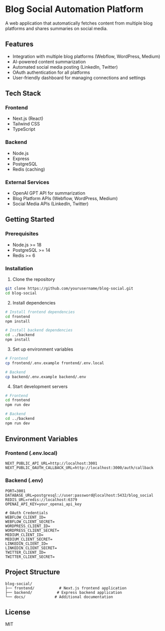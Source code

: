 # Blog Social Automation Platform

A web application that automatically fetches content from multiple blog platforms and shares summaries on social media.

## Features

- Integration with multiple blog platforms (Webflow, WordPress, Medium)
- AI-powered content summarization
- Automated social media posting (LinkedIn, Twitter)
- OAuth authentication for all platforms
- User-friendly dashboard for managing connections and settings

## Tech Stack

### Frontend
- Next.js (React)
- Tailwind CSS
- TypeScript

### Backend
- Node.js
- Express
- PostgreSQL
- Redis (caching)

### External Services
- OpenAI GPT API for summarization
- Blog Platform APIs (Webflow, WordPress, Medium)
- Social Media APIs (LinkedIn, Twitter)

## Getting Started

### Prerequisites
- Node.js >= 18
- PostgreSQL >= 14
- Redis >= 6

### Installation

1. Clone the repository
```bash
git clone https://github.com/yourusername/blog-social.git
cd blog-social
```

2. Install dependencies
```bash
# Install frontend dependencies
cd frontend
npm install

# Install backend dependencies
cd ../backend
npm install
```

3. Set up environment variables
```bash
# Frontend
cp frontend/.env.example frontend/.env.local

# Backend
cp backend/.env.example backend/.env
```

4. Start development servers
```bash
# Frontend
cd frontend
npm run dev

# Backend
cd ../backend
npm run dev
```

## Environment Variables

### Frontend (.env.local)
```
NEXT_PUBLIC_API_URL=http://localhost:3001
NEXT_PUBLIC_OAUTH_CALLBACK_URL=http://localhost:3000/auth/callback
```

### Backend (.env)
```
PORT=3001
DATABASE_URL=postgresql://user:password@localhost:5432/blog_social
REDIS_URL=redis://localhost:6379
OPENAI_API_KEY=your_openai_api_key

# OAuth Credentials
WEBFLOW_CLIENT_ID=
WEBFLOW_CLIENT_SECRET=
WORDPRESS_CLIENT_ID=
WORDPRESS_CLIENT_SECRET=
MEDIUM_CLIENT_ID=
MEDIUM_CLIENT_SECRET=
LINKEDIN_CLIENT_ID=
LINKEDIN_CLIENT_SECRET=
TWITTER_CLIENT_ID=
TWITTER_CLIENT_SECRET=
```

## Project Structure

```
blog-social/
├── frontend/           # Next.js frontend application
├── backend/           # Express backend application
└── docs/             # Additional documentation
```

## License

MIT
